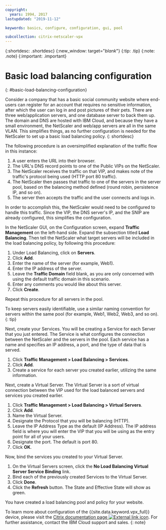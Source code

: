 ```yaml
---
copyright:
  years: 1994, 2017
lastupdated: "2019-11-12"

keywords: basics, configure, configuration, gui, pool

subcollection: citrix-netscaler-vpx
---
```


{:shortdesc: .shortdesc}
{:new_window: target="_blank_"}
{:tip: .tip}
{:note: .note}
{:important: .important}

# Basic load balancing configuration
{: #basic-load-balancing-configuration}

Consider a company that has a basic social community website where end-users can register for an account that requires no sensitive information, after which the user can log in and post pictures of their pets. There are three web/application servers, and one database server to back them up. The domain and DNS are hosted with IBM Cloud, and because they have a small environment, the NetScaler and web/app servers are all in the same VLAN. This simplifies things, as no further configuration is needed for the NetScaler to set up a basic load balancing policy.
{: shortdesc}

The following procedure is an oversimplified explanation of the traffic flow in this instance:

1. A user enters the URL into their browser.
2. The URL's DNS record points to one of the Public VIPs on the NetScaler.
3. The NetScaler receives the traffic on that VIP, and makes note of the traffic's protocol being used (HTTP port 80 traffic).
4. The NetScaler then passes that traffic to one of the servers in the server pool, based on the balancing method defined (round robin, persistence IP, and so on).
5. The server then accepts the traffic and the user connects and logs in.

In order to accomplish this, the NetScaler would need to be configured to handle this traffic. Since the VIP, the DNS server's IP, and the SNIP are already configured, this simplifies the configuration.

In the NetScaler GUI, on the Configuration screen, expand **Traffic Management** on the left-hand side. Expand the subsection titled **Load Balancing**. Then tell the NetScaler what target servers will be included in the load balancing policy, by following this procedure:

1. Under Load Balancing, click on **Servers**.
2. Click **Add**.
3. Enter the name of the server (for example, Web1).
4. Enter the IP address of the server.
5. Leave the **Traffic Domain** field blank, as you are only concerned with using the default traffic domain in this scenario.
6. Enter any comments you would like about this server.
7. Click **Create**.

Repeat this procedure for all servers in the pool.  

To keep servers easily identifiable, use a similar naming convention for servers within the same pool (for example, Web1, Web2, Web3, and so on).
{: tip}

Next, create your Services. You will be creating a Service for each Server that you just entered. The Service is what configures the connection between the NetScaler and the servers in the pool. Each service has a name and specifies an IP address, a port, and the type of data that is served.

1. Click **Traffic Management > Load Balancing > Services**.
2. Click **Add**.
3. Create a service for each server you created earlier, utilizing the same information.

Next, create a Virtual Server. The Virtual Server is a sort of virtual connection between the VIP used for the load balanced servers and services you created earlier.

1. Click **Traffic Management > Load Balancing > Virtual Servers**.
2. Click **Add**.
3. Name the Virtual Server.
4. Designate the Protocol that you will be balancing (HTTP).
5. Leave the IP Address Type as the default (IP Address). The IP address field is where you will enter the VIP that you will be using as the entry point for all of your users.
6. Designate the port. The default is port 80.
7. Click **OK**.

Now, bind the services you created to your Virtual Server.

1. On the Virtual Servers screen, click the **No Load Balancing Virtual Server Service Binding** link.
2. Bind each of the previously created Services to the Virtual Server.
3. Click **Done**.
4. Click the **Refresh** button. The State and Effective State will show as green.

You have created a load balancing pool and policy for your website.

To learn more about configuration of the {{site.data.keyword.vpx_full}} device, please visit the [Citrix documentation page ![External link icon](../../icons/launch-glyph.svg "External link icon")](https://docs.citrix.com/en-us/netscaler.html). For further assistance, contact the IBM Cloud support and sales.
{: note}
